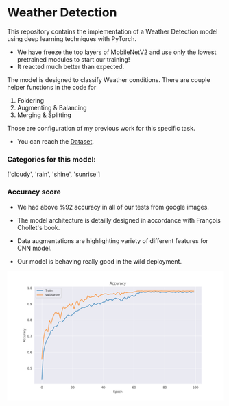 # Weather Detection



This repository contains the implementation of a Weather Detection model using deep learning techniques with PyTorch. 

- We have freeze the top layers of MobileNetV2 and use only the lowest pretrained modules to start our training!
- It reacted much better than expected.

The model is designed to classify Weather conditions. There are couple helper functions in the code for 

1. Foldering
2. Augmenting & Balancing
3. Merging & Splitting

Those are configuration of my previous work for this specific task.

- You can reach the [Dataset](https://data.mendeley.com/datasets/4drtyfjtfy/1). 

### Categories for this model:
['cloudy', 'rain', 'shine', 'sunrise']

### Accuracy score
- We had above %92 accuracy in all of our tests from google images.

- The model architecture is detailly designed in accordance with François Chollet's book.

- Data augmentations are highlighting variety of different features for CNN model.
- Our model is behaving really good in the wild deployment.

![Alt text](/accuracy_graph.png "Score")


    

